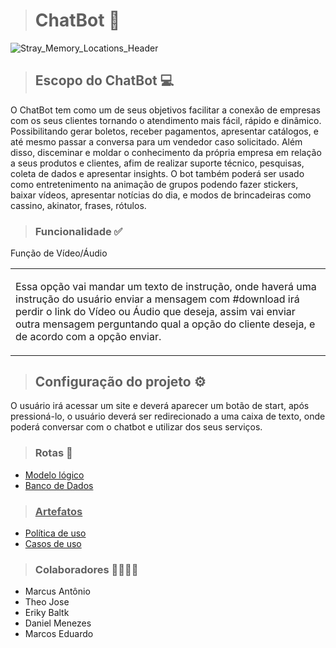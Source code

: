 > <h1>ChatBot 🤖</h1>

![Stray_Memory_Locations_Header](https://user-images.githubusercontent.com/114959566/194672659-9fadece2-8f84-4791-952d-68fa9f54c5c1.jpg)

> ## Escopo do ChatBot 💻

O ChatBot tem como um de seus objetivos facilitar a conexão de empresas com os seus clientes tornando o atendimento mais fácil, rápido e dinâmico. Possibilitando gerar boletos, receber pagamentos, apresentar catálogos, e até mesmo passar a conversa para um vendedor caso solicitado. Além disso, disceminar e moldar o conhecimento da própria empresa em relação a seus produtos e clientes, afim de realizar suporte técnico, pesquisas, coleta de dados e apresentar insights. O bot também poderá ser usado como entretenimento na animação de grupos podendo fazer stickers, baixar vídeos, apresentar notícias do dia, e modos de brincadeiras como cassino, akinator, frases, rótulos.

> ### Funcionalidade ✅

<table>

<div>

<tr>
Função de Vídeo/Áudio 
</tr>

<td>

Essa opção vai mandar um texto de instrução, onde haverá uma instrução do usuário enviar a mensagem com #download irá perdir o link do Vídeo ou Áudio que deseja, assim vai enviar outra mensagem perguntando qual a opção do cliente deseja, e de acordo com a opção enviar.

</div>

</td>

</table>

> ## Configuração do projeto ⚙️ 

O usuário irá acessar um site e deverá aparecer um botão de start, após pressioná-lo, o usuário deverá ser redirecionado a uma caixa de texto, onde poderá conversar com o chatbot e utilizar dos seus serviços.

> ### Rotas 🧭

<ul>
<li><a href ="https://drive.google.com/file/d/1VPQC5MrVUA1qp6NIkTnf1t1hIRnMC4Pt/view?usp=sharing"> Modelo lógico  <a> </li>

<li> <a href ="https://github.com/Marquin25/ChatBott/blob/main/README.md" <a> Banco de Dados </li>

</ul>
  

> ### Artefatos

<ul>
<li> <a href ="https://github.com/theokkkk1/chatbot"> Política de uso <a> </li>

<li> <a href ="https://github.com/theokkkk1/respostas-na-vis-o-de-usu-rio-dos-eventos-da-plataforma-/edit/main/README.md" > Casos de uso <a> </li>
</ul>

> ### Colaboradores 👨‍👨‍👦‍👦
<ul> 
<li>Marcus Antônio</li>
<li>Theo Jose</li>
<li>Eriky Baltk</li>
<li>Daniel Menezes</li>
<li>Marcos Eduardo </li>
</ul>
